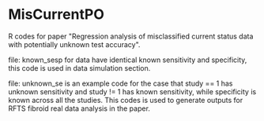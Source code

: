 # MisCurrentPO
R codes for paper "Regression analysis of  misclassified current status data with potentially unknown test accuracy".

file: known_sesp for data have identical known sensitivity and specificity, this code is used in data simulation section. 

file: unknown_se is an example code for the case that study == 1 has unknown sensitivity and study != 1 has known sensitivity, while specificity is known across all the studies. This codes is used to generate outputs for RFTS fibroid real data analysis in the paper. 
